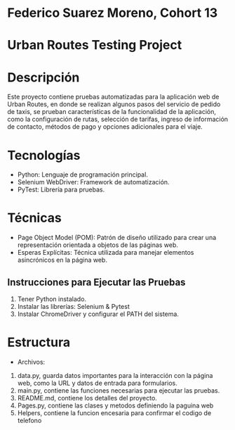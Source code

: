 # Federico Suarez Moreno, Cohort 13

# Urban Routes Testing Project

# Descripción

Este proyecto contiene pruebas automatizadas para la aplicación web de Urban Routes, en donde se realizan 
algunos pasos del servicio de pedido de taxis, se prueban características de la funcionalidad de la aplicación, 
como la configuración de rutas, selección de tarifas, ingreso de información de contacto, métodos de pago y opciones adicionales para el viaje.

# Tecnologías

- Python: Lenguaje de programación principal.
- Selenium WebDriver: Framework de automatización.
- PyTest: Librería para pruebas.

# Técnicas

- Page Object Model (POM): Patrón de diseño utilizado para crear una representación orientada a objetos de las páginas web.
- Esperas Explícitas: Técnica utilizada para manejar elementos asincrónicos en la página web.


## Instrucciones para Ejecutar las Pruebas

1. Tener Python instalado.
2. Instalar las librerías: Selenium & Pytest
3. Instalar ChromeDriver y configurar el PATH del sistema.

# Estructura

- Archivos: 
1. data.py, guarda datos importantes para la interacción con la página web, como la URL y datos de entrada para formularios.
2. main.py, contiene las funciones necesarias para ejecutar las pruebas.
3. README.md, contiene los detalles del proyecto.
4. Pages.py, contiene las clases y metodos definiendo la paguina web
5. Helpers, contiene la funcion encesaria para confirmar el codigo de telefono
